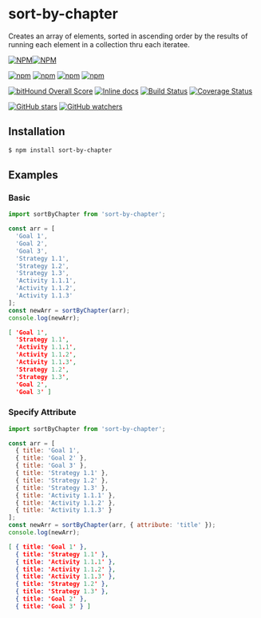 # sort-by-chapter

Creates an array of elements, sorted in ascending order by the results of running each element in a collection thru each iteratee.

[![NPM](https://nodei.co/npm/sort-by-chapter.png?downloads=true&downloadRank=true&stars=true)][npm-url][![NPM](https://nodei.co/npm-dl/sort-by-chapter.png?height=3&months=6)][npm-url]

[![npm](https://img.shields.io/npm/v/sort-by-chapter.svg)][npm-url] [![npm](https://img.shields.io/npm/dm/sort-by-chapter.svg)][npm-url] [![npm](https://david-dm.org/Envisio/sort-by-chapter.svg)][npm-url] [![npm](https://img.shields.io/npm/l/sort-by-chapter.svg)][npm-url]

[![bitHound Overall Score](https://www.bithound.io/github/Envisio/sort-by-chapter/badges/score.svg)](https://www.bithound.io/github/Envisio/sort-by-chapter) [![Inline docs](http://inch-ci.org/github/Envisio/sort-by-chapter.svg?branch=master&style=shields)](http://inch-ci.org/github/Envisio/sort-by-chapter) [![Build Status](https://travis-ci.org/Envisio/sort-by-chapter.svg?branch=master)](https://travis-ci.org/Envisio/sort-by-chapter) [![Coverage Status](https://coveralls.io/repos/github/Envisio/sort-by-chapter/badge.svg?branch=master)](https://coveralls.io/github/Envisio/sort-by-chapter?branch=master)

[![GitHub stars](https://img.shields.io/github/stars/Envisio/sort-by-chapter.svg?style=social&label=Star)](https://github.com/Envisio/sort-by-chapter/stargazers) [![GitHub watchers](https://img.shields.io/github/watchers/Envisio/sort-by-chapter.svg?style=social&label=Watch)](https://github.com/Envisio/sort-by-chapter/subscription)

[npm-url]: https://npmjs.org/package/sort-by-chapter

## Installation

```bash
$ npm install sort-by-chapter
```

## Examples

### Basic

```js
import sortByChapter from 'sort-by-chapter';

const arr = [
  'Goal 1',
  'Goal 2',
  'Goal 3',
  'Strategy 1.1',
  'Strategy 1.2',
  'Strategy 1.3',
  'Activity 1.1.1',
  'Activity 1.1.2',
  'Activity 1.1.3'
];
const newArr = sortByChapter(arr);
console.log(newArr);
```
```json
[ 'Goal 1',
  'Strategy 1.1',
  'Activity 1.1.1',
  'Activity 1.1.2',
  'Activity 1.1.3',
  'Strategy 1.2',
  'Strategy 1.3',
  'Goal 2',
  'Goal 3' ]
```

### Specify Attribute

```js
import sortByChapter from 'sort-by-chapter';

const arr = [
  { title: 'Goal 1',
  { title: 'Goal 2' },
  { title: 'Goal 3' },
  { title: 'Strategy 1.1' },
  { title: 'Strategy 1.2' },
  { title: 'Strategy 1.3' },
  { title: 'Activity 1.1.1' },
  { title: 'Activity 1.1.2' },
  { title: 'Activity 1.1.3' }
];
const newArr = sortByChapter(arr, { attribute: 'title' });
console.log(newArr);
```
```json
[ { title: 'Goal 1' },
  { title: 'Strategy 1.1' },
  { title: 'Activity 1.1.1' },
  { title: 'Activity 1.1.2' },
  { title: 'Activity 1.1.3' },
  { title: 'Strategy 1.2' },
  { title: 'Strategy 1.3' },
  { title: 'Goal 2' },
  { title: 'Goal 3' } ]
```